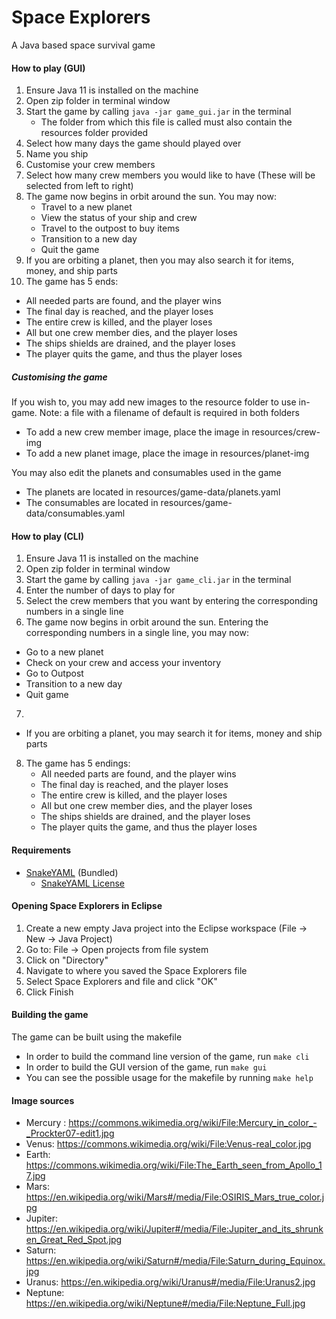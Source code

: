 # Space Explorers
A Java based space survival game

#### How to play (GUI)
1. Ensure Java 11 is installed on the machine
2. Open zip folder in terminal window
3. Start the game by calling `java -jar game_gui.jar` in the terminal
   - The folder from which this file is called must also contain the resources folder provided
4. Select how many days the game should played over
5. Name you ship
6. Customise your crew members
7. Select how many crew members you would like to have (These will be selected from left to right)
8. The game now begins in orbit around the sun. You may now:
   - Travel to a new planet
   - View the status of your ship and crew
   - Travel to the outpost to buy items
   - Transition to a new day
   - Quit the game
9. If you are orbiting a planet, then you may also search it for items, money, and ship parts
10. The game has 5 ends:
   - All needed parts are found, and the player wins
   - The final day is reached, and the player loses
   - The entire crew is killed, and the player loses
   - All but one crew member dies, and the player loses
   - The ships shields are drained, and the player loses
   - The player quits the game, and thus the player loses

##### Customising the game
If you wish to, you may add new images to the resource folder to use in-game. Note: a file with a filename of default is required in both folders
  - To add a new crew member image, place the image in resources/crew-img
  - To add a new planet image, place the image in resources/planet-img
  
You may also edit the planets and consumables used in the game
  - The planets are located in resources/game-data/planets.yaml
  - The consumables are located in resources/game-data/consumables.yaml

#### How to play (CLI)
1. Ensure Java 11 is installed on the machine
2. Open zip folder in terminal window
3. Start the game by calling `java -jar game_cli.jar` in the terminal
4. Enter the number of days to play for
5. Select the crew members that you want by entering the corresponding numbers in a single line
6. The game now begins in orbit around the sun. Entering the corresponding numbers in a single line, you may now:
  - Go to a new planet
  - Check on your crew and access your inventory
  - Go to Outpost
  - Transition to a new day
  - Quit game
7.
  - If you are orbiting a planet, you may search it for items, money and ship parts
8. The game has 5 endings:
   - All needed parts are found, and the player wins
   - The final day is reached, and the player loses
   - The entire crew is killed, and the player loses
   - All but one crew member dies, and the player loses
   - The ships shields are drained, and the player loses
   - The player quits the game, and thus the player loses

#### Requirements
* [SnakeYAML](https://bitbucket.org/asomov/snakeyaml)  (Bundled)
   * [SnakeYAML License](./resources/LICENSE.txt)

#### Opening Space Explorers in Eclipse
1. Create a new empty Java project into the Eclipse workspace (File -> New -> Java Project)
2. Go to: File -> Open projects from file system
3. Click on "Directory"
4. Navigate to where you saved the Space Explorers file
5. Select Space Explorers and file and click "OK"
6. Click Finish

#### Building the game
The game can be built using the makefile
- In order to build the command line version of the game, run `make cli`
- In order to build the GUI version of the game, run `make gui`
- You can see the possible usage for the makefile by running `make help`

   
#### Image sources
* Mercury : https://commons.wikimedia.org/wiki/File:Mercury_in_color_-_Prockter07-edit1.jpg
* Venus: https://commons.wikimedia.org/wiki/File:Venus-real_color.jpg
* Earth: https://commons.wikimedia.org/wiki/File:The_Earth_seen_from_Apollo_17.jpg
* Mars: https://en.wikipedia.org/wiki/Mars#/media/File:OSIRIS_Mars_true_color.jpg
* Jupiter: https://en.wikipedia.org/wiki/Jupiter#/media/File:Jupiter_and_its_shrunken_Great_Red_Spot.jpg
* Saturn: https://en.wikipedia.org/wiki/Saturn#/media/File:Saturn_during_Equinox.jpg
* Uranus: https://en.wikipedia.org/wiki/Uranus#/media/File:Uranus2.jpg
* Neptune: https://en.wikipedia.org/wiki/Neptune#/media/File:Neptune_Full.jpg
